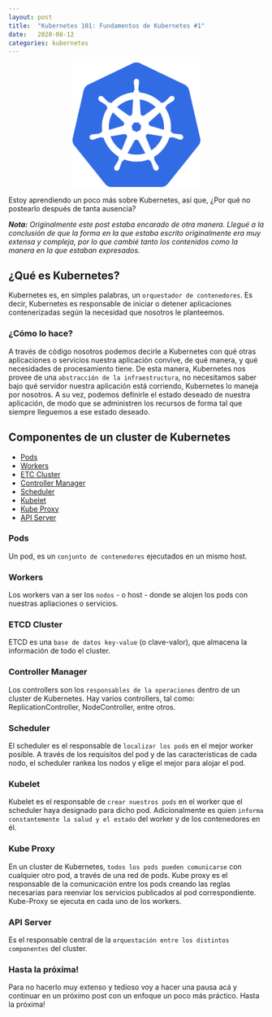 ```yaml
---
layout: post
title:  "Kubernetes 101: Fundamentos de Kubernetes #1"
date:   2020-08-12 
categories: kubernetes
---
```

<p align="center"><img src="https://raw.githubusercontent.com/kubernetes/kubernetes/master/logo/logo.png
" alt="NO" width="50%" /></p>
Estoy aprendiendo un poco más sobre Kubernetes, así que, ¿Por qué no postearlo después de tanta ausencia?

***Nota:** Originalmente este post estaba encarado de otra manera. Llegué a la conclusión de que la forma en la que estaba escrito originalmente era muy extensa y compleja, por lo que cambié tanto los contenidos como la manera en la que estaban expresados.*

## ¿Qué es Kubernetes?

Kubernetes es, en simples palabras, un `orquestador de contenedores`. Es decir, Kubernetes es responsable de iniciar o detener aplicaciones contenerizadas según la necesidad que nosotros le planteemos.

### ¿Cómo lo hace?

A través de código nosotros podemos decirle a Kubernetes con qué otras aplicaciones o servicios nuestra aplicación convive, de qué manera, y qué necesidades de procesamiento tiene. De esta manera, Kubernetes nos provee de una `abstracción de la infraestructura`, no necesitamos saber bajo qué servidor nuestra aplicación está corriendo, Kubernetes lo maneja por nosotros. A su vez, podemos definirle el estado deseado de nuestra aplicación, de modo que se administren los recursos de forma tal que siempre lleguemos a ese estado deseado.

## Componentes de un cluster de Kubernetes

- [Pods](#pods)
- [Workers](#workers)
- [ETC Cluster](#etc-cluster)
- [Controller Manager](#controller-manager)
- [Scheduler](#scheduler)
- [Kubelet](#kubelet)
- [Kube Proxy](#kube-proxy)
- [API Server](#api-server)

### Pods

Un pod, es un `conjunto de contenedores` ejecutados en un mismo host.

### Workers

Los workers van a ser los `nodos` - o host - donde se alojen los pods con nuestras apliaciones o servicios.

### ETCD Cluster

ETCD es una `base de datos key-value` (o clave-valor), que almacena la información de todo el cluster.

### Controller Manager

Los controllers son los `responsables de la operaciones` dentro de un cluster de Kubernetes. Hay varios controllers, tal como: ReplicationController, NodeController, entre otros.

### Scheduler

El scheduler es el responsable de `localizar los pods` en el mejor worker posible. A través de los requisitos del pod y de las características de cada nodo, el scheduler rankea los nodos y elige el mejor para alojar el pod.

### Kubelet

Kubelet es el responsable de `crear nuestros pods` en el worker que el scheduler haya designado para dicho pod. Adicionalmente es quien `informa constantemente la salud y el estado` del worker y de los contenedores en él.

### Kube Proxy

En un cluster de Kubernetes, `todos los pods pueden comunicarse` con cualquier otro pod, a través de una red de pods. Kube proxy es el responsable de la comunicación entre los pods creando las reglas necesarias para reenviar los servicios publicados al pod correspondiente. Kube-Proxy se ejecuta en cada uno de los workers.

### API Server

Es el responsable central de la `orquestación entre los distintos componentes` del cluster.

### Hasta la próxima!

Para no hacerlo muy extenso y tedioso voy a hacer una pausa acá y continuar en un próximo post con un enfoque un poco más práctico. Hasta la próxima!